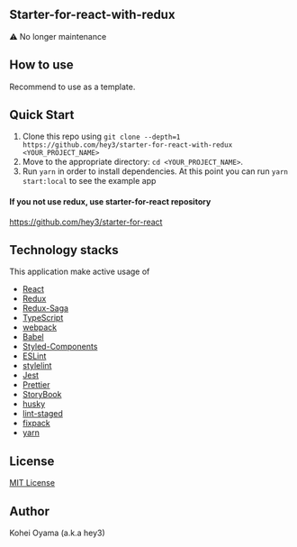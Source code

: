 ## Starter-for-react-with-redux

:warning: No longer maintenance

## How to use

Recommend to use as a template.

## Quick Start

1. Clone this repo using `git clone --depth=1 https://github.com/hey3/starter-for-react-with-redux <YOUR_PROJECT_NAME>`
2. Move to the appropriate directory: `cd <YOUR_PROJECT_NAME>`.
3. Run `yarn` in order to install dependencies. At this point you can run `yarn start:local` to see the example app

#### If you not use redux, use starter-for-react repository

https://github.com/hey3/starter-for-react

## Technology stacks

This application make active usage of
- [React](https://reactjs.org/) 
- [Redux](https://redux.js.org/)
- [Redux-Saga](https://redux-saga.js.org/)
- [TypeScript](https://www.typescriptlang.org/)
- [webpack](https://webpack.js.org/)
- [Babel](https://babeljs.io/)
- [Styled-Components](https://styled-components.com/)
- [ESLint](https://eslint.org/)
- [stylelint](https://stylelint.io/)
- [Jest](https://jestjs.io/)
- [Prettier](https://prettier.io/)
- [StoryBook](https://storybook.js.org/)
- [husky](https://github.com/typicode/husky)
- [lint-staged](https://github.com/okonet/lint-staged)
- [fixpack](https://github.com/henrikjoreteg/fixpack)
- [yarn](https://yarnpkg.com)

## License

[MIT License](https://github.com/hey3/starter-for-react-with-redux/blob/master/LICENSE)

## Author

Kohei Oyama (a.k.a hey3)
